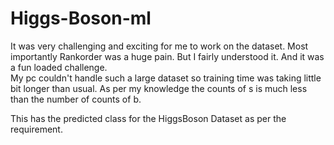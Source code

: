 # Higgs-Boson-ml
It was very challenging and exciting for me to work on the dataset. 
Most importantly Rankorder was a huge pain. But I fairly understood it.  And it was a fun loaded challenge.  
My pc couldn\'t handle such a large dataset so training time was taking little bit longer than usual.  As per my knowledge the counts of s is much less than the number of counts of b. 

This has the predicted class for the HiggsBoson Dataset as per the requirement.

